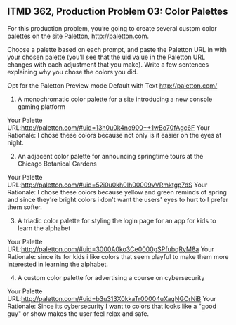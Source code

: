 ## ITMD 362, Production Problem 03: Color Palettes

For this production problem, you’re going to create several custom color palettes on the site
Paletton, http://paletton.com.

Choose a palette based on each prompt, and paste the Paletton URL in with your chosen palette
(you’ll see that the uid value in the Paletton URL changes with each adjustment that you make).
Write a few sentences explaining why you chose the colors you did.

Opt for the Paletton Preview mode Default with Text http://paletton.com/

1. A monochromatic color palette for a site introducing a new console gaming platform

Your Palette URL:http://paletton.com/#uid=13h0u0k4no900++1wBo70fAgc6F
Your Rationale: I chose these colors because not only is it easier on the eyes at night.

2. An adjacent color palette for announcing springtime tours at the Chicago Botanical Gardens

Your Palette URL:http://paletton.com/#uid=52i0u0kh0Ih00009vVRmktgp7dS
Your Rationale: I chose these colors because yellow and green reminds of spring and since they're bright colors i don't want the users' eyes to hurt to I prefer them softer.

3. A triadic color palette for styling the login page for an app for kids to learn the alphabet

Your Palette URL:http://paletton.com/#uid=3000A0ko3Ce0000gSPfubqRyM8a
Your Rationale: since its for kids i like colors that seem playful to make them more interested in learning the alphabet.

4. A custom color palette for advertising a course on cybersecurity

Your Palette URL:http://paletton.com/#uid=b3u313X0kkaTr00004uXaqNGCrNiB
Your Rationale: Since its cybersecurity I want to colors that looks like a "good guy" or show makes the user feel relax and safe.
